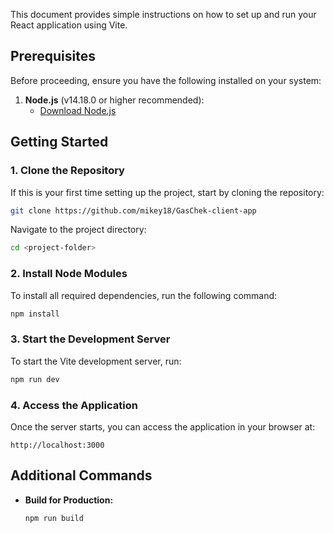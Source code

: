 This document provides simple instructions on how to set up and run your React application using Vite.

## Prerequisites

Before proceeding, ensure you have the following installed on your system:

1. **Node.js** (v14.18.0 or higher recommended):
   - [Download Node.js](https://nodejs.org/)

## Getting Started

### 1. Clone the Repository

If this is your first time setting up the project, start by cloning the repository:

```bash
git clone https://github.com/mikey18/GasChek-client-app
```

Navigate to the project directory:

```bash
cd <project-folder>
```

### 2. Install Node Modules

To install all required dependencies, run the following command:

```bash
npm install
```


### 3. Start the Development Server

To start the Vite development server, run:

```bash
npm run dev
```


### 4. Access the Application

Once the server starts, you can access the application in your browser at:

```
http://localhost:3000
```

## Additional Commands

- **Build for Production:**
  ```bash
  npm run build
  ```
